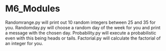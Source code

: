 # M6_Modules

Randomrange.py will print out 10 random integers between 25 and 35 for you.
Randomday.py will choose a random day of the week for you and print a message with the chosen day.
Probability.py will execute a probabilistic even with this being heads or tails.
Factorial.py will calculate the factorial of an integer for you.

